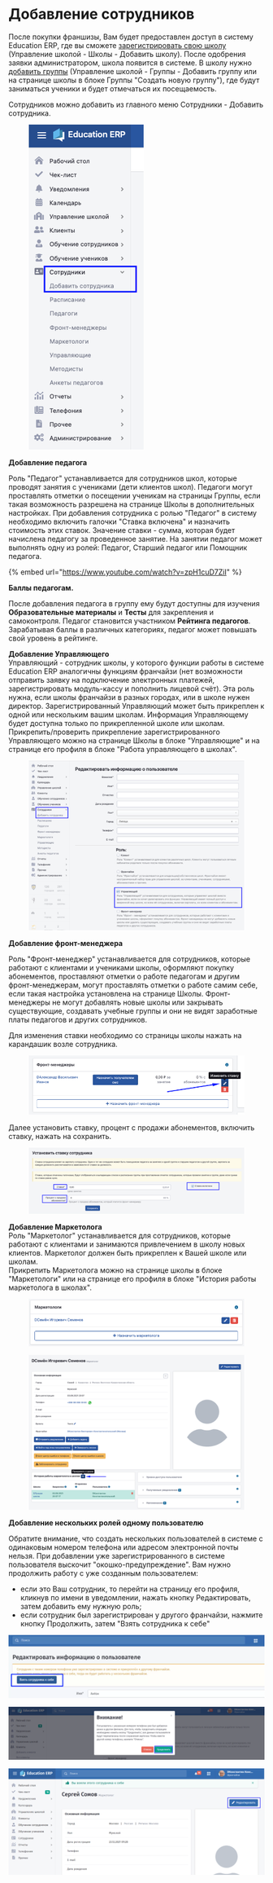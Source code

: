 # Добавление сотрудников

После покупки франшизы, Вам будет предоставлен доступ в систему Education ERP, где вы сможете [зарегистрировать свою школу](../shkola/registraciya-shkoly.md) (Управление школой - Школы - Добавить школу). После одобрения заявки администратором, школа появится в системе. В школу нужно [добавить группы](../shkola/gruppa/dobavlenie-grupp.md) (Управление школой - Группы - Добавить группу или на странице школы в блоке Группы "Создать новую группу"), где будут заниматься ученики и будет отмечаться их посещаемость.

Сотрудников можно добавить из главного меню  Сотрудники - Добавить сотрудника.

<figure><img src="../../.gitbook/assets/image (1) (1) (1) (1) (1) (1) (1) (1) (1) (1) (1) (1) (1).png" alt=""><figcaption></figcaption></figure>

**Добавление педагога**

Роль "Педагог" устанавливается для сотрудников школ, которые проводят занятия с учениками (дети клиентов школ). Педагоги могут проставлять отметки о посещении ученикам на страницы Группы, если такая возможность разрешена на странице Школы в дополнительных настройках. При добавления сотрудника с ролью "Педагог" в систему необходимо включить галочки "Ставка включена" и назначить стоимость этих ставок. Значение ставки - сумма, которая будет начислена педагогу за проведенное занятие. На занятии педагог может выполнять одну из ролей: Педагог, Старший педагог или Помощник педагога.​

{% embed url="https://www.youtube.com/watch?v=zpH1cuD7ZiI" %}

**Баллы педагогам.**

После добавления педагога в группу ему будут доступны для изучения **Образовательные материалы** и **Тесты** для закрепления и самоконтроля. Педагог становится участником **Рейтинга педагогов**. Зарабатывая баллы в различных категориях, педагог может повышать свой уровень в рейтинге.

**Добавление Управляющего**\
Управляющий - сотрудник школы, у которого функции работы в системе Education ERP аналогичны функциям франчайзи (нет возможности отправить заявку на подключение электронных платежей, зарегистрировать модуль-кассу и пополнить лицевой счёт). Эта роль нужна, если школы франчайзи в разных городах, или в школе нужен директор. Зарегистрированный Управляющий может быть прикреплен к одной или нескольким вашим школам. Информация Управляющему будет доступна только по прикрепленной школе или школам. Прикрепить/проверить прикрепление зарегистрированного Управляющего можно на странице Школы в блоке "Управляющие" и на странице его профиля в блоке "Работа управляющего в школах".

<figure><img src="../../.gitbook/assets/image (1) (1) (1) (1) (1) (1) (1) (1) (1) (1) (1) (1) (1) (1).png" alt=""><figcaption></figcaption></figure>

**Добавление фронт-менеджера**

&#x20;Роль "Фронт-менеджер" устанавливается для сотрудников, которые работают с клиентами и учениками школы, оформляют покупку абонементов, проставляют отметки о работе педагогам и другим фронт-менеджерам, могут проставлять отметки о работе самим себе, если такая настройка установлена на странице Школы. Фронт-менеджеры не могут добавлять новые школы или закрывать существующие, создавать учебные группы и они не видят заработные платы педагогов и других сотрудников.

Для изменения ставки необходимо со страницы школы нажать на карандашик возле сотрудника.

<figure><img src="../../.gitbook/assets/image (3) (1) (1) (1) (1) (1) (1) (1).png" alt=""><figcaption></figcaption></figure>

Далее установить ставку, процент с продажи абонементов, включить ставку, нажать на сохранить.

<figure><img src="../../.gitbook/assets/image (4) (1) (1) (1) (1) (1) (1).png" alt=""><figcaption></figcaption></figure>

**Добавление Маркетолога**\
Роль "Маркетолог" устанавливается для сотрудников, которые работают с клиентами и занимаются привлечением в школу новых клиентов. Маркетолог должен быть прикреплен к Вашей школе или школам.\
Прикрепить Маркетолога можно на странице школы в блоке "Маркетологи" или на странице его профиля в блоке "История работы маркетолога в школах".

<figure><img src="../../.gitbook/assets/image (5) (1) (1) (1) (1) (1) (1).png" alt=""><figcaption></figcaption></figure>

<figure><img src="../../.gitbook/assets/image (6) (1) (1) (1).png" alt=""><figcaption></figcaption></figure>

**Добавление нескольких ролей одному пользователю**

Обратите внимание, что создать нескольких пользователей в системе с одинаковым номером телефона или адресом электронной почты нельзя. При добавлении уже зарегистрированного в системе пользователя выскочит "окошко-предупреждение". Вам нужно продолжить работу с уже созданным пользователем:

* если это Ваш сотрудник, то перейти на страницу его профиля, кликнув по имени в уведомлении, нажать кнопку Редактировать, затем добавить ему нужную роль;
* если сотрудник был зарегистрирован у другого франчайзи, нажмите кнопку Продолжить, затем "Взять сотрудника к себе"

![](../../.gitbook/assets/Screenshot_168.png)

![](../../.gitbook/assets/Screenshot_166.png)

![](../../.gitbook/assets/Screenshot_167.png)
